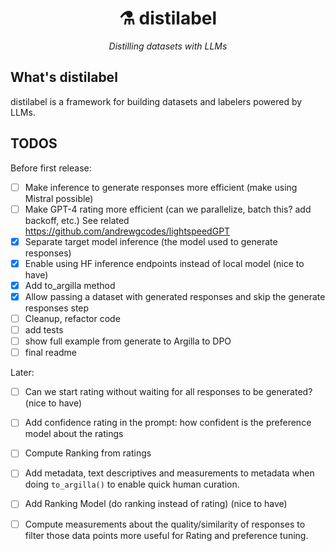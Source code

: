  <div align="center">
   <h1>⚗️ distilabel</h1>
   <p>
     <em>Distilling datasets with LLMs</em>
   </p>
 </div>

## What's distilabel
distilabel is a framework for building datasets and labelers powered by LLMs.


## TODOS

Before first release:

- [ ] Make inference to generate responses more efficient (make using Mistral possible)
- [ ] Make GPT-4 rating more efficient (can we parallelize, batch this? add backoff, etc.) See related https://github.com/andrewgcodes/lightspeedGPT
- [x] Separate target model inference (the model used to generate responses)
- [x] Enable using HF inference endpoints instead of local model (nice to have)
- [x] Add to_argilla method 
- [x] Allow passing a dataset with generated responses and skip the generate responses step
- [ ] Cleanup, refactor code
- [ ] add tests
- [ ] show full example from generate to Argilla to DPO 
- [ ] final readme 

Later:
- [ ] Can we start rating without waiting for all responses to be generated? (nice to have)
- [ ] Add confidence rating in the prompt: how confident is the preference model about the ratings
- [ ] Compute Ranking from ratings
- [ ] Add metadata, text descriptives and measurements to metadata when doing `to_argilla()` to enable quick human curation.
- [ ] Add Ranking Model (do ranking instead of rating) (nice to have)
- [ ] Compute measurements about the quality/similarity of responses to filter those data points more useful for Rating and preference tuning.


